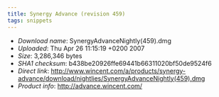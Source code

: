 ```yaml
---
title: Synergy Advance (revision 459)
tags: snippets
---
```


-   *Download name*: SynergyAdvanceNightly(459).dmg
-   *Uploaded*: Thu Apr 26 11:15:19 +0200 2007
-   *Size*: 3,286,346 bytes
-   *SHA1 checksum*: b438be20926ffe69441b66311020bf50de9524f6
-   *Direct link*: <http://www.wincent.com/a/products/synergy-advance/download/nightlies/SynergyAdvanceNightly(459).dmg>
-   *Product info*: <http://advance.wincent.com/>
